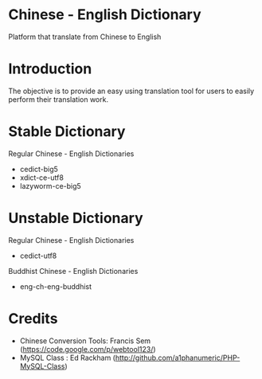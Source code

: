 Chinese - English Dictionary
===========

Platform that translate from Chinese to English

Introduction
============

The objective is to provide an easy using translation tool for users to easily perform their translation work.

Stable Dictionary
=================

Regular Chinese - English Dictionaries
* cedict-big5
* xdict-ce-utf8
* lazyworm-ce-big5

Unstable Dictionary
===================

Regular Chinese - English Dictionaries
* cedict-utf8

Buddhist Chinese - English Dictionaries
* eng-ch-eng-buddhist


Credits
=======

* Chinese Conversion Tools: Francis Sem (https://code.google.com/p/webtool123/)
* MySQL Class : Ed Rackham (http://github.com/a1phanumeric/PHP-MySQL-Class)